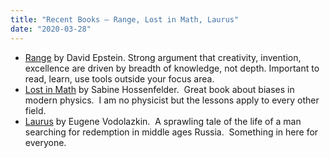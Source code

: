 ```yaml
---
title: "Recent Books — Range, Lost in Math, Laurus"
date: "2020-03-28"
---
```


- [Range](https://www.amazon.com/Range-Generalists-Triumph-Specialized-World/dp/0735214484) by David Epstein. Strong argument that creativity, invention, excellence are driven by breadth of knowledge, not depth. Important to read, learn, use tools outside your focus area.
- [Lost in Math](https://www.amazon.com/Lost-Math-Beauty-Physics-Astray-ebook/dp/B0763L6YR7) by Sabine Hossenfelder.  Great book about biases in modern physics.  I am no physicist but the lessons apply to every other field.  
- [Laurus](https://www.amazon.com/Laurus-Eugene-Vodolazkin-ebook/dp/B014C57RDQ) by Eugene Vodolazkin.  A sprawling tale of the life of a man searching for redemption in middle ages Russia.  Something in here for everyone.
